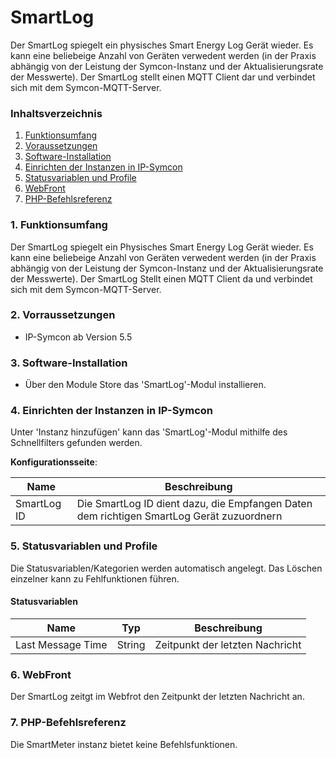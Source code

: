 # SmartLog
Der SmartLog spiegelt ein physisches Smart Energy Log Gerät wieder. Es kann eine beliebeige Anzahl von Geräten verwedent werden (in der Praxis abhängig von der Leistung der Symcon-Instanz und der Aktualisierungsrate der Messwerte).
Der SmartLog stellt einen MQTT Client dar und verbindet sich mit dem Symcon-MQTT-Server.

### Inhaltsverzeichnis

1. [Funktionsumfang](#1-funktionsumfang)
2. [Voraussetzungen](#2-vorraussetzungen)
3. [Software-Installation](#3-software-installation)
4. [Einrichten der Instanzen in IP-Symcon](#4-einrichten-der-instanzen-in-ip-symcon)
5. [Statusvariablen und Profile](#5-statusvariablen-und-profile)
6. [WebFront](#6-webfront)
7. [PHP-Befehlsreferenz](#7-php-befehlsreferenz)

### 1. Funktionsumfang

Der SmartLog spiegelt ein Physisches Smart Energy Log Gerät wieder. Es kann eine beliebeige Anzahl von Geräten verwedent werden (in der Praxis abhängig von der Leistung der Symcon-Instanz und der Aktualisierungsrate der Messwerte). Der SmartLog Stellt einen MQTT Client da und verbindet sich mit dem Symcon-MQTT-Server.

### 2. Vorraussetzungen

- IP-Symcon ab Version 5.5

### 3. Software-Installation

* Über den Module Store das 'SmartLog'-Modul installieren.

### 4. Einrichten der Instanzen in IP-Symcon

 Unter 'Instanz hinzufügen' kann das 'SmartLog'-Modul mithilfe des Schnellfilters gefunden werden.  

__Konfigurationsseite__:

Name     | Beschreibung
-------- | ------------------
SmartLog ID         |Die SmartLog ID dient dazu, die Empfangen Daten dem richtigen SmartLog Gerät zuzuordnern
      

### 5. Statusvariablen und Profile

Die Statusvariablen/Kategorien werden automatisch angelegt. Das Löschen einzelner kann zu Fehlfunktionen führen.

#### Statusvariablen

Name   | Typ     | Beschreibung
------ | ------- | ------------
Last Message Time       |   String      | Zeitpunkt der letzten Nachricht


### 6. WebFront

Der SmartLog zeitgt im Webfrot den Zeitpunkt der letzten Nachricht an. 

### 7. PHP-Befehlsreferenz

Die SmartMeter instanz bietet keine Befehlsfunktionen.
